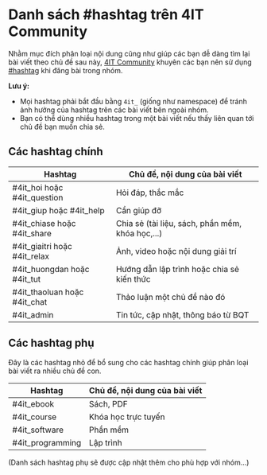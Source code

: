 # Danh sách #hashtag trên 4IT Community

Nhằm mục đích phân loại nội dung cũng như giúp các bạn dễ dàng tìm lại bài viết theo chủ đề sau này, [4IT Community](https://www.facebook.com/groups/4it.community/) khuyên các bạn nên sử dụng [#hashtag](https://www.facebook.com/help/587836257914341) khi đăng bài trong nhóm.

**Lưu ý:**
- Mọi hashtag phải bắt đầu bằng `4it_` (giống như namespace) để tránh ảnh hưởng của hashtag trên các bài viết bên ngoài nhóm.
- Bạn có thể dùng nhiều hashtag trong một bài viết nếu thấy liên quan tới chủ đề bạn muốn chia sẻ.

## Các hashtag chính

| Hashtag            | Chủ đề, nội dung của bài viết                    |
|--------------------|--------------------------------------------------|
| #4it_hoi hoặc #4it_question  | Hỏi đáp, thắc mắc                         |
| #4it_giup hoặc #4it_help        |    Cần giúp đỡ                                     | 
| #4it_chiase hoặc #4it_share      | Chia sẻ (tài liệu, sách, phần mềm, khóa học,...) |
| #4it_giaitri hoặc #4it_relax      | Ảnh, video hoặc nội dung giải trí                |
| #4it_huongdan hoặc #4it_tut   | Hướng dẫn lập trình hoặc chia sẻ kiến thức       |
| #4it_thaoluan hoặc #4it_chat   | Thảo luận một chủ đề nào đó       |
| #4it_admin       | Tin tức, cập nhật, thông báo từ BQT              |

## Các hashtag phụ

Đây là các hashtag nhỏ để bổ sung cho các hashtag chính giúp phân loại bài viết ra nhiều chủ đề con.

| Hashtag             | Chủ đề, nội dung của bài viết |
|---------------------|-------------------------------|
| #4it_ebook       | Sách, PDF                     |
| #4it_course      | Khóa học trực tuyến           |
| #4it_software    | Phần mềm                      |
| #4it_programming | Lập trình                     |

(Danh sách hashtag phụ sẽ được cập nhật thêm cho phù hợp với nhóm...)
